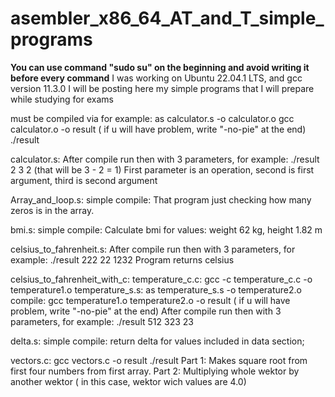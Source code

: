 # asembler_x86_64_AT_and_T_simple_programs
**You can use command "sudo su" on the beginning and avoid writing it before every command**
I was working on Ubuntu 22.04.1 LTS, and gcc version 11.3.0
I will be posting here my simple programs that I will prepare while studying for exams

must be compiled via for example:
as calculator.s -o calculator.o
gcc calculator.o -o result ( if u will have problem, write "-no-pie" at the end)
./result 

calculator.s:
After compile run then with 3 parameters, for example:
./result 2 3 2 (that will be 3 - 2 = 1)
First parameter is an operation, second is first argument, third is second argument

Array_and_loop.s:
simple compile:
That program just checking how many zeros is in the array.

bmi.s:
simple compile:
Calculate bmi for values: weight 62 kg, height 1.82 m

celsius_to_fahrenheit.s:
After compile run then with 3 parameters, for example:
./result 222 22 1232
Program returns  celsius

celsius_to_fahrenheit_with_c:
temperature_c.c:
gcc -c temperature_c.c -o temperature1.o
temperature_s.s:
as temperature_s.s -o temperature2.o
compile:
gcc temperature1.o temperature2.o -o result ( if u will have problem, write "-no-pie" at the end)
After compile run then with 3 parameters, for example:
./result 512 323 23

delta.s:
simple compile:
return delta for values included in data section;

vectors.c:
gcc vectors.c -o result
./result
Part 1: Makes square root from first four numbers from first array.
Part 2: Multiplying whole wektor by another wektor ( in this case, wektor wich values are 4.0)